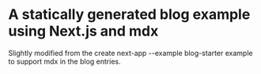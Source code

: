 # A statically generated blog example using Next.js and mdx

Slightly modified from the create next-app --example blog-starter example to support mdx in the blog entries.
